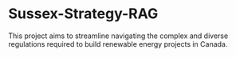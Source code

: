 # Sussex-Strategy-RAG
This project aims to streamline navigating the complex and diverse regulations required to build renewable energy projects in Canada.
